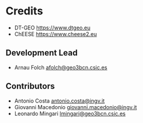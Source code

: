 # Credits

* DT-GEO <https://www.dtgeo.eu>
* ChEESE <https://www.cheese2.eu>

## Development Lead

* Arnau Folch <afolch@geo3bcn.csic.es>

## Contributors

* Antonio Costa <antonio.costa@ingv.it>
* Giovanni Macedonio <giovanni.macedonio@ingv.it>
* Leonardo Mingari <lmingari@geo3bcn.csic.es>
